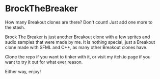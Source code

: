 # BrockTheBreaker
How many Breakout clones are there? Don't count! Just add one more to the stash.

Brock The Breaker is just another Breakout clone with a few sprites and audio samples that were made by me.
It is nothing special, just a Breakout clone made with SFML and C++, as many other Breakout clones have.

Clone the repo if you want to tinker with it, or visit my itch.io page if you want to try it out for what ever reason.

Either way, enjoy!

